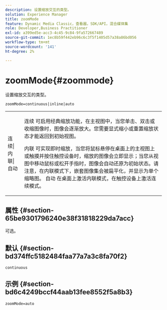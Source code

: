 ```yaml
---
description: 设置缩放交互的类型。
solution: Experience Manager
title: zoomMode
feature: Dynamic Media Classic，查看器，SDK/API，混合媒体集
role: Developer,Business Practitioner
exl-id: a399ed5e-acc3-4c45-9c84-9fa572667489
source-git-commit: 1ec8b59f442eb96c6c3f5f1405d57a38a86bd056
workflow-type: tm+mt
source-wordcount: '141'
ht-degree: 2%

---
```


# zoomMode{#zoommode}

设置缩放交互的类型。

`zoomMode=continuous|inline|auto`

<table id="table_E314540D347D47699C04EB80D20C0721"> 
 <tbody> 
  <tr> 
   <td colname="col1"> <p> <span class="codeph"> 连续|内联|自动  </span> </p> </td> 
   <td colname="col2"> <p> <span class="codeph"> 连续 </span> 可启用经典缩放功能，在主视图中，当您单击、双击或收缩图像时，图像会逐渐放大。您需要显式缩小或重置缩放状态才能返回到初始视图。 </p> <p> <span class="codeph"> 内联 </span> 可实现即时缩放，当您将鼠标悬停在桌面上的主视图上或触摸并按住触控设备时，缩放的图像会立即显示；当您从视图中移动鼠标或松开手指时，图像会自动还原为初始状态。请注意，在内联</span>模式下，嵌套图像集会被扁平化，并显示为单个缩略图。 <span class="codeph"><span class="codeph"> 自动 </span> 在桌面上激活内联模式，在触控设备上激活连续模式。 </span></p> </td> 
  </tr> 
 </tbody> 
</table>

## 属性 {#section-65be9301796240e38f31818229da7acc}

可选。

## 默认 {#section-bd374ffc5182484faa77a7a3c8fa70f2}

`continuous`

## 示例 {#section-bd6c4249bccf44aab13fee8552f5a8b3}

`zoomMode=auto`
